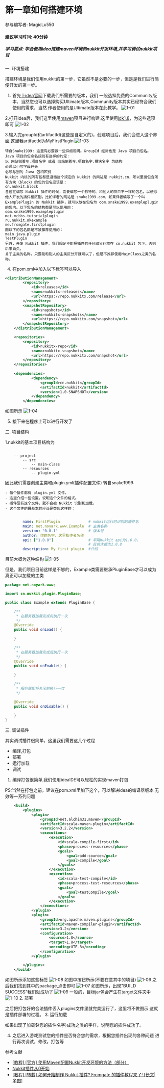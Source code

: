 # 第一章如何搭建环境
参与编写者: MagicLu550
#### 建议学习时间: 40分钟
##### 学习要点: 学会使用idea搭建maven环境和nukkit开发环境,并学习调试nukkit项目

一. 环境搭建

搭建环境是我们使用nukkit的第一步，它虽然不是必要的一步，但是是我们进行简便开发的第一步。


1. 首先上[idea官网](https://www.jetbrains.com/idea/download/#section=mac)下载我们所需要的版本，我们
一般选择免费的Community版本，当然您也可以选择购买Ultimate版本,Community版本其实已经符合我们使用的需求，当然
作者使用的是Ultimate版本在此教学。
![1-01](images/1-01.png)

2.打开idea后，我们这里使用[maven](https://maven.apache.org/)项目进行构建,这里使用[jdk1.8](https://www.oracle.com/technetwork/java/javase/downloads/jdk8-downloads-2133151.html)，为这些选项即可
![1-02](images/1-02.png)

3.输入完groupId和artifactId(这些是自定义的)，创建项目后，我们会进入这个界面,这里我artifactId为MyFirstPlugin
![1-03](images/1-03.png)

```
转自Snake1999: 这里有必要做一些详细说明。GroupId 经常也是 Java 项目的包名。Java 项目的包命名规则有这样的约定：
以 网站倒着写.项目名字 或者 网站倒着写.项目名字.模块名字 为结构
必须以小写字母开头
必须与别的 Java 包相区别
Nukkit 内核的所有包都是遵循这个规定的 Nukkit 的网站是 nukkit.cn，所以里面包含所有方块（block）的包的包名应该是：
cn.nukkit.block
各位在编写 Nukkit 插件的时候，需要编写一个独特的、和他人的项目不一样的包名，以便与他人开发的插件相区别。比如译者的网站是 snake1999.com，如果译者编写了一个叫 ExamplePlugin 的 Nukkit 插件，就可以放在包名为 com.snake1999.exampleplugin 的包内。以下包名的结构都是可以使用的：
com.snake1999.exampleplugin
net.mcbbs.tutorialplugin
ru.nukkit.nkexample
me.fromgate.firstplugin
而以下的包名都是不被推荐使用的：
main.java.plugin
TestPlugin
另外，开发 Nukkit 插件，我们规定不能把插件的任何部分存放在 cn.nukkit 包下，否则后果自负。
关于主类的名称，只要能和别人的主类区分开就可以了，但是不推荐使用MainClass之类的名称。
```

4. 在pom.xml中加入以下标签可以导入

```xml
<distributionManagement>
        <repository>
            <id>releases</id>
            <name>nukkitx-releases</name>
            <url>https://repo.nukkitx.com/release</url>
        </repository>
        <snapshotRepository>
            <id>snapshots</id>
            <name>nukkitx-snapshots</name>
            <url>https://repo.nukkitx.com/snapshot</url>
        </snapshotRepository>
    </distributionManagement>

    <repositories>
        <repository>
            <id>nukkitx-repo</id>
            <name>nukkitx-snapshot</name>
            <url>https://repo.nukkitx.com/snapshot</url>
        </repository>
    </repositories>
    
    <dependencies>
            <dependency>
                <groupId>cn.nukkit</groupId>
                <artifactId>nukkit</artifactId>
                <version>1.0-SNAPSHOT</version>
            </dependency>
        </dependencies>
```

如图所示
![1-04](images/1-04.png)

5. 接下来在程序上可以进行开发了

二. 项目结构

1.nukkit的基本项目结构为
```

    -- project
        -- src
            -- main-class
        -- resources
            -- plugin.yml
```
因此我们需要创建主类和plugin.yml(插件配置文件)
转自snake1999:

    - 每个插件都有 plugin.yml 文件。
    - 这里介绍一些设置，说明这个文件的格式。
    - 插件没有这个文件，就不会被 Nukkit 识别和加载。
    - 这个文件的最基本的应该是类似这样的：
    
```yaml
        
        name: FirstPlugin             # nukkit运行时识别的插件名
        main: net.noyark.www.Example  # 主类名称
        version: "0.0.1"              # 版本号
        author: 你的名字，这里指作者名称
        api: ["1.0.8"]                # 早期nukkit api为1.0.0，
                                      # 目前大概为1.0.8
        description: My first plugin  #介绍
```

目前大概为这种结构
![1-05](images/1-05.png)

但是，我们项目目前这样是不够的，Example类需要继承PluginBase才可以成为真正可以加载的主类


```java
package net.noyark.www;

import cn.nukkit.plugin.PluginBase;

public class Example extends PluginBase {

    /**
     * 在服务器加载完成前执行一次
     */
    @Override
    public void onLoad() {
        
    }

    /**
     * 在服务器加载完成后执行一次
     */
    @Override
    public void onEnable() {
        
    }

    /**
     * 服务器即将关闭前执行一次
     */

    @Override
    public void onDisable() {
        
    }
}
```

三. 调试插件

其实调试插件很简单，这里我们需要这几个过程

- 编译,打包
- 部署
- 运行加载
- 调试

1. 编译打包很简单,我们使用ideaIDE可以轻松的实现maven打包

PS:当然在打包之前，建议在pom.xml里加下这个，可以解决idea的编译器版本
无效等一系列问题
```xml
    <build>
        <plugins>
            <plugin>
                <groupId>net.alchim31.maven</groupId>
                <artifactId>scala-maven-plugin</artifactId>
                <version>3.2.2</version>
                <executions>
                    <execution>
                        <id>scala-compile-first</id>
                        <phase>process-resources</phase>
                        <goals>
                            <goal>add-source</goal>
                            <goal>compile</goal>
                        </goals>
                    </execution>
                    <execution>
                        <id>scala-test-compile</id>
                        <phase>process-test-resources</phase>
                        <goals>
                            <goal>testCompile</goal>
                        </goals>
                    </execution>
                </executions>
            </plugin>
            <plugin>
                <groupId>org.apache.maven.plugins</groupId>
                <artifactId>maven-compiler-plugin</artifactId>
                <version>3.2</version>
                <configuration>
                    <source>1.8</source>
                    <target>1.8</target>
                    <encoding>UTF-8</encoding>
                </configuration>
            </plugin>

        </plugins>
    </build>
```
如图所示添加这些标签
![1-08](images/1-08.png)
如图中按钮所示(不要在意其中的项目)
![1-06](images/1-06.png)
之后我们找到其中的package,点击即可
![1-07](images/1-07.png)
如图所示，出现"BUILD SUCCESS"我们就成功了
![1-09](images/1-09.png)
一般的，目标jar包会产生在target文件夹中
![1-10](images/1-10.png)
2. 部署

之后把打包好的合法插件丢入plugins文件里就完美运行了，这里将不做图示
这就是插件部署的过程。
3. 运行加载

如果出现了加载$(您的插件名字)成功之类的字样，说明您的插件成功了。

4. 之后进入游戏测试您的插件是否符合您的需求，根据您插件出现的各种问题
进行再次调试，修改，打包等

参考文献
- [[教程] [官方] 使用Maven配置Nukkit开发环境的方法（部分）](https://www.mcbbs.net/thread-706178-1-1.html)
- [Nukkit插件从0开始](https://www.cnblogs.com/xtypr/p/nukkit_plugin_start_from_0.html)
- [[教程] [转载] 如何开始制作 Nukkit 插件? Fromgate 的插件教程来了! [长文|多图] ](https://www.mcbbs.net/forum.php?mod=viewthread&tid=552265&page=1&authorid=100001)
